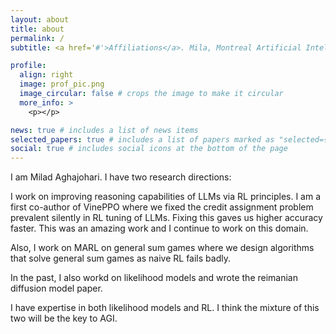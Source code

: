 ```yaml
---
layout: about
title: about
permalink: /
subtitle: <a href='#'>Affiliations</a>. Mila, Montreal Artificial Intelligence Institute

profile:
  align: right
  image: prof_pic.png
  image_circular: false # crops the image to make it circular
  more_info: >
    <p></p>

news: true # includes a list of news items
selected_papers: true # includes a list of papers marked as "selected={true}"
social: true # includes social icons at the bottom of the page
---
```


I am Milad Aghajohari. I have two research directions:

I work on improving reasoning capabilities of LLMs via RL principles. I am a first co-author of VinePPO where we fixed the credit assignment problem prevalent silently in RL tuning of LLMs. Fixing this gaves us higher accuracy faster. This was an amazing work and I continue to work on this domain. 

Also, I work on MARL on general sum games where we design algorithms that solve general sum games as naive RL fails badly. 

In the past, I also workd on likelihood models and wrote the reimanian diffusion model paper. 

I have expertise in both likelihood models and RL. I think the mixture of this two will be the key to AGI. 

